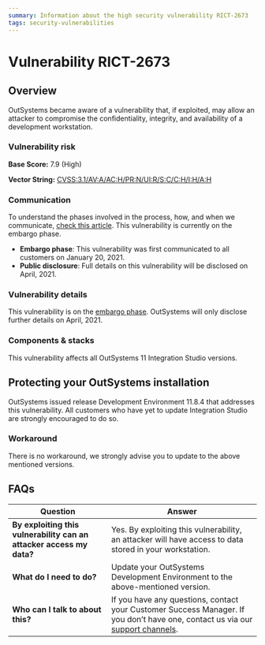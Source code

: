 ```yaml
---
summary: Information about the high security vulnerability RICT-2673
tags: security-vulnerabilities
---
```


# Vulnerability RICT-2673

## Overview 

OutSystems became aware of a vulnerability that, if exploited, may allow an attacker to compromise the confidentiality, integrity, and availability of a development workstation.

### Vulnerability risk

**Base Score:** 7.9 (High)

**Vector String:** [CVSS:3.1/AV:A/AC:H/PR:N/UI:R/S:C/C:H/I:H/A:H](https://www.first.org/cvss/calculator/3.1#CVSS:3.1/AV:A/AC:H/PR:N/UI:R/S:C/C:H/I:H/A:H)

### Communication

To understand the phases involved in the process, how, and when we communicate, [check this article](https://success.outsystems.com/Support/Security/Vulnerabilities). This vulnerability is currently on the embargo phase.

   * **Embargo phase**: This vulnerability was first communicated to all customers on January 20, 2021.
   * **Public disclosure**: Full details on this vulnerability will be disclosed on April, 2021.

### Vulnerability details

This vulnerability is on the [embargo phase](https://success.outsystems.com/Support/Security/Vulnerabilities#Embargo_phase). OutSystems will only disclose further details on April, 2021. 

### Components & stacks

This vulnerability affects all OutSystems 11 Integration Studio versions.

## Protecting your OutSystems installation

OutSystems issued release Development Environment 11.8.4 that addresses this vulnerability. All customers who have yet to update Integration Studio are strongly encouraged to do so. 

### Workaround

There is no workaround, we strongly advise you to update to the above mentioned versions.

## FAQs

| Question         | Answer                                             |
|--------------------------------------------------------------------------|---------------------------------------------------------------------------------------------------------------------------------------------------------------------|
| **By exploiting this vulnerability can an attacker access my data?**         | Yes. By exploiting this vulnerability, an attacker will have access to data stored in your workstation.
| **What do I need to do?**                                                | Update your OutSystems Development Environment to the above-mentioned version.            |
| **Who can I talk to about this?**                                        | If you have any questions, contact your Customer Success Manager. If you don’t have one, contact us via our [support channels](https://success.outsystems.com/Support/Enterprise_Customers/OutSystems_Support/01_Contact_OutSystems_technical_support#Contact_Channels). |
